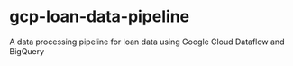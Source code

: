 # gcp-loan-data-pipeline
A data processing pipeline for loan data using Google Cloud Dataflow and BigQuery
